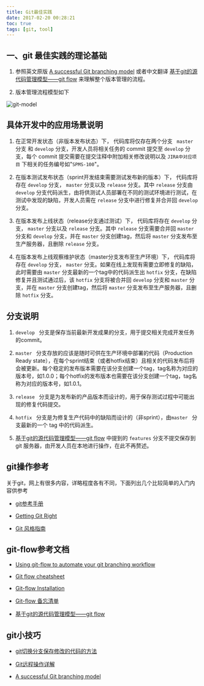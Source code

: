 ```yaml
---
title: Git最佳实践
date: 2017-02-20 00:28:21
toc: true
tags: [git, tool]
---
```



## 一、git 最佳实践的理论基础

1. 参照英文原版 [A successful Git branching model]() 或者中文翻译 [基于git的源代码管理模型——git flow](http://www.ituring.com.cn/article/56870) 来理解整个版本管理的流程。

2. 版本管理流程模型如下

![git-model](http://nvie.com/img/git-model@2x.png)


## 具体开发中的应用场景说明

1. 在正常开发状态（非版本发布状态）下， 代码库将仅存在两个分支 ` master` 分支  和 `develop` 分支，开发人员将相关任务的 commit 提交至 `develop` 分支，每个 commit 提交需要在提交注释中附加相关修改说明以及 `JIRA中对应项目` 下相关的任务编号如"`SPMS-100`"。

2. 在版本测试发布状态（sprint开发结束需要测试发布新的版本）下， 代码库将存在 `develop` 分支， `master` 分支以及 `release` 分支。其中 `release` 分支由 `develop` 分支代码派生，由将供测试人员部署在不同的测试环境进行测试，在测试中发现的缺陷，开发人员需在 `release` 分支中进行修复并合并回 `develop` 分支。

3. 在版本发布上线状态（release分支通过测试）下， 代码库将存在 `develop` 分支， `master` 分支以及 `release` 分支。其中 `release` 分支需要合并回 `master` 分支和 `develop` 分支，并在 `master` 分支创建tag，然后将 `master` 分支发布至生产服务器，且删除 `release` 分支。

4. 在版本发布上线观察维护状态（master分支发布至生产环境）下， 代码库将存在 `develop` 分支， `master` 分支。如果在线上发现有需要立即修复的缺陷，此时需要由 `master` 分支最新的一个tag中的代码派生出 `hotfix` 分支，在缺陷修复并且测试通过后，该 `hotfix` 分支将被合并回 `develop` 分支和 `master` 分支，并在 `master` 分支创建tag，然后将 `master` 分支发布至生产服务器，且删除 `hotfix` 分支。


## 分支说明

1. `develop ` 分支是保存当前最新开发成果的分支，用于提交相关完成开发任务的commit。

2. `master ` 分支存放的应该是随时可供在生产环境中部署的代码（Production Ready state），在每个sprint结束（或者hotfix结束）且相关的代码发布后将会被更新。每个稳定的发布版本需要在该分支创建一个tag，tag名称为对应的版本号，如1.0.0；每个hotfix的发布版本也需要在该分支创建一个tag，tag名称为对应的版本号，如1.0.1。

3. `release ` 分支是为发布新的产品版本而设计的，用于保存测试过程中可能出现的修复代码提交。

4. `hotfix ` 分支是为修复生产代码中的缺陷而设计的（非sprint），由`master ` 分支最新的一个 tag 中的代码派生。

5. [基于git的源代码管理模型——git flow](http://www.ituring.com.cn/article/56870) 中提到的 `features` 分支不提交保存到 git 服务器，由开发人员在本地进行操作，在此不再赘述。

## git操作参考

关于git，网上有很多内容，详略程度各有不同，下面列出几个比较简单的入门内容供参考

+ [git参考手册](http://gitref.org/zh/)

+ [Getting Git Right](https://www.atlassian.com/git/)

+ [Git 风格指南](https://github.com/aseaday/git-style-guide)

## git-flow参考文档

+ [Using git-flow to automate your git branching workflow](http://jeffkreeftmeijer.com/2010/why-arent-you-using-git-flow/)

+ [Git flow cheatsheet](https://github.com/danielkummer/git-flow-cheatsheet)

+ [Git-flow Installation](https://github.com/nvie/gitflow/wiki/Installation)

+ [Git-flow 备忘清单](http://danielkummer.github.io/git-flow-cheatsheet/index.zh_CN.html)

+ [基于git的源代码管理模型——git flow](http://www.ituring.com.cn/article/56870)


## git小技巧

+ [git切换分支保存修改的代码的方法](http://www.tonitech.com/2344.html)

+ [Git远程操作详解](http://www.ruanyifeng.com/blog/2014/06/git_remote.html)

+ [A successful Git branching model](http://nvie.com/posts/a-successful-git-branching-model/)
